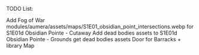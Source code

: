 TODO List:

Add Fog of War modules/aumera/assets/maps/S1E01_obsidian_point_intersections.webp for S1E01d Obsidian Pointe - Cutaway
Add dead bodies assets to S1E01d Obsidian Pointe - Grounds
  get dead bodies assets
Door for Barracks + library Map 
